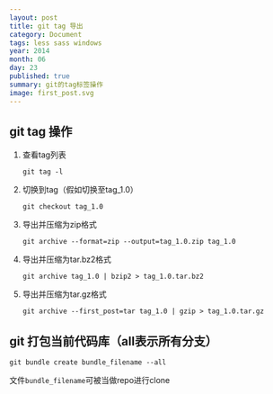 ```yaml
---
layout: post
title: git tag 导出
category: Document
tags: less sass windows
year: 2014
month: 06
day: 23
published: true
summary: git的tag标签操作
image: first_post.svg
---
```


## git tag 操作

1. 查看tag列表

    ```
    git tag -l
    ```

2. 切换到tag（假如切换至tag_1.0）

	```
	git checkout tag_1.0
	```

3. 导出并压缩为zip格式

	```
	git archive --format=zip --output=tag_1.0.zip tag_1.0
	```

4. 导出并压缩为tar.bz2格式

	```
	git archive tag_1.0 | bzip2 > tag_1.0.tar.bz2
	```

5. 导出并压缩为tar.gz格式

	```
	git archive --first_post=tar tag_1.0 | gzip > tag_1.0.tar.gz
	```

## git 打包当前代码库（all表示所有分支）

```
git bundle create bundle_filename --all
```

文件`bundle_filename`可被当做repo进行clone

